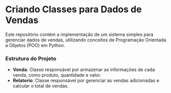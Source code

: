 # Criando Classes para Dados de Vendas

Este repositório contém a implementação de um sistema simples para gerenciar dados de vendas, utilizando conceitos de Programação Orientada a Objetos (POO) em Python.

### Estrutura do Projeto

- **Venda**: Classe responsável por armazenar as informações de cada venda, como produto, quantidade e valor.
- **Relatorio**: Classe responsável por gerenciar as vendas adicionadas e calcular o total de vendas.

